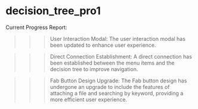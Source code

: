 ﻿# decision_tree_pro1
Current Progress Report:
>>> User Interaction Modal: The user interaction modal has been updated to enhance user experience.

>>> Direct Connection Establishment: A direct connection has been established between the menu items and the decision tree to improve navigation.

>>> Fab Button Design Upgrade: The Fab button design has undergone an upgrade to include the features of attaching a file and searching by keyword, providing a more efficient user experience.
